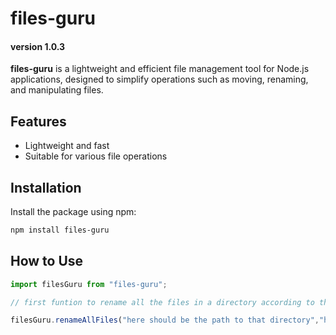 # files-guru

#### version 1.0.3

**files-guru** is a lightweight and efficient file management tool for Node.js applications, designed to simplify operations such as moving, renaming, and manipulating files.

## Features

- Lightweight and fast
- Suitable for various file operations

## Installation

Install the package using npm:

```bash
npm install files-guru
```
## How to Use

```js
import filesGuru from "files-guru";

// first funtion to rename all the files in a directory according to the given name by default it will rename all files with name as File [filenumber].[extension]

filesGuru.renameAllFiles("here should be the path to that directory","here should be the neName");
```
